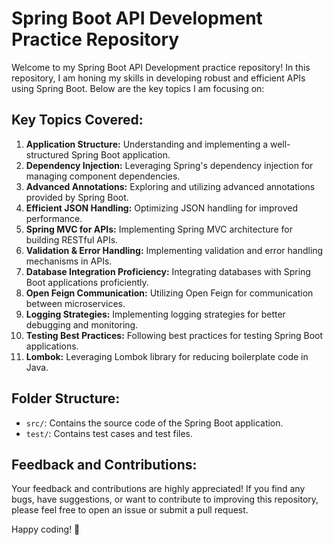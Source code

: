 # Spring Boot API Development Practice Repository

Welcome to my Spring Boot API Development practice repository! In this repository, I am honing my skills in developing robust and efficient APIs using Spring Boot. Below are the key topics I am focusing on:

## Key Topics Covered:

1. **Application Structure:** Understanding and implementing a well-structured Spring Boot application.
2. **Dependency Injection:** Leveraging Spring's dependency injection for managing component dependencies.
3. **Advanced Annotations:** Exploring and utilizing advanced annotations provided by Spring Boot.
4. **Efficient JSON Handling:** Optimizing JSON handling for improved performance.
5. **Spring MVC for APIs:** Implementing Spring MVC architecture for building RESTful APIs.
6. **Validation & Error Handling:** Implementing validation and error handling mechanisms in APIs.
7. **Database Integration Proficiency:** Integrating databases with Spring Boot applications proficiently.
8. **Open Feign Communication:** Utilizing Open Feign for communication between microservices.
9. **Logging Strategies:** Implementing logging strategies for better debugging and monitoring.
10. **Testing Best Practices:** Following best practices for testing Spring Boot applications.
11. **Lombok:** Leveraging Lombok library for reducing boilerplate code in Java.

## Folder Structure:

- `src/`: Contains the source code of the Spring Boot application.
- `test/`: Contains test cases and test files.

## Feedback and Contributions:

Your feedback and contributions are highly appreciated! If you find any bugs, have suggestions, or want to contribute to improving this repository, please feel free to open an issue or submit a pull request.

Happy coding! 🚀
